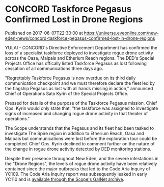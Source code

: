 # CONCORD Taskforce Pegasus Confirmed Lost in Drone Regions
Published on 2017-06-07T22:30:00 at https://universe.eveonline.com/new-eden-news/concord-taskforce-pegasus-confirmed-lost-in-drone-regions

YULAI  - CONCORD's Directive Enforcement Department has confirmed the loss of a specialist taskforce deployed to investigate rogue drone activity across the Oasa, Malpais and Etherium Reach regions. The DED's Special Projects Office has offically listed Taskforce Pegasus as lost following cessation of all communications three days ago.

"Regrettably Taskforce Pegasus is now overdue on its third daily communication checkpoint and we must therefore declare the fleet led by the flagship Pegasus as lost with all hands missing in action," announced Chief of Operations Sato Kyrin of the Special Projects Office.

Pressed for details of the purpose of the Taskforce Pegasus mission, Chief Ops. Kyrin would only state that, "the taskforce was assigned to investigate signs of increased and changing rogue drone activity in that theater of operations."

The Scope understands that the Pegasus and its fleet had been tasked to investigate The Spire region in addition to Etherium Reach, Oasa and Malpais but communications were lost before the exploration tour could be completed. Chief Ops. Kyrin declined to comment further on the nature of the change in rogue drone activity detected by DED monitoring stations.

Despite their presence throughout New Eden, and the severe infestations in the "Drone Regions", the levels of rogue drone activity have been relatively contained since the major outbreaks that led to the Code Aria Inquiry of YC109. The Code Aria Inquiry report was subsequently leaked in early YC110 and is [available through the Scope's GalNet archive](http://web.ccpgamescdn.com/fiction/eveonline/reports/CodeAria.pdf).
